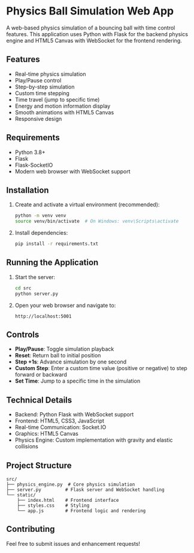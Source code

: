 # Physics Ball Simulation Web App

A web-based physics simulation of a bouncing ball with time control features. This application uses Python with Flask for the backend physics engine and HTML5 Canvas with WebSocket for the frontend rendering.

## Features

- Real-time physics simulation
- Play/Pause control
- Step-by-step simulation
- Custom time stepping
- Time travel (jump to specific time)
- Energy and motion information display
- Smooth animations with HTML5 Canvas
- Responsive design

## Requirements

- Python 3.8+
- Flask
- Flask-SocketIO
- Modern web browser with WebSocket support

## Installation

1. Create and activate a virtual environment (recommended):
   ```bash
   python -m venv venv
   source venv/bin/activate  # On Windows: venv\Scripts\activate
   ```

2. Install dependencies:
   ```bash
   pip install -r requirements.txt
   ```

## Running the Application

1. Start the server:
   ```bash
   cd src
   python server.py
   ```

2. Open your web browser and navigate to:
   ```
   http://localhost:5001
   ```

## Controls

- **Play/Pause**: Toggle simulation playback
- **Reset**: Return ball to initial position
- **Step +1s**: Advance simulation by one second
- **Custom Step**: Enter a custom time value (positive or negative) to step forward or backward
- **Set Time**: Jump to a specific time in the simulation

## Technical Details

- Backend: Python Flask with WebSocket support
- Frontend: HTML5, CSS3, JavaScript
- Real-time Communication: Socket.IO
- Graphics: HTML5 Canvas
- Physics Engine: Custom implementation with gravity and elastic collisions

## Project Structure

```
src/
├── physics_engine.py  # Core physics simulation
├── server.py         # Flask server and WebSocket handling
└── static/
    ├── index.html    # Frontend interface
    ├── styles.css    # Styling
    └── app.js        # Frontend logic and rendering
```

## Contributing

Feel free to submit issues and enhancement requests! 